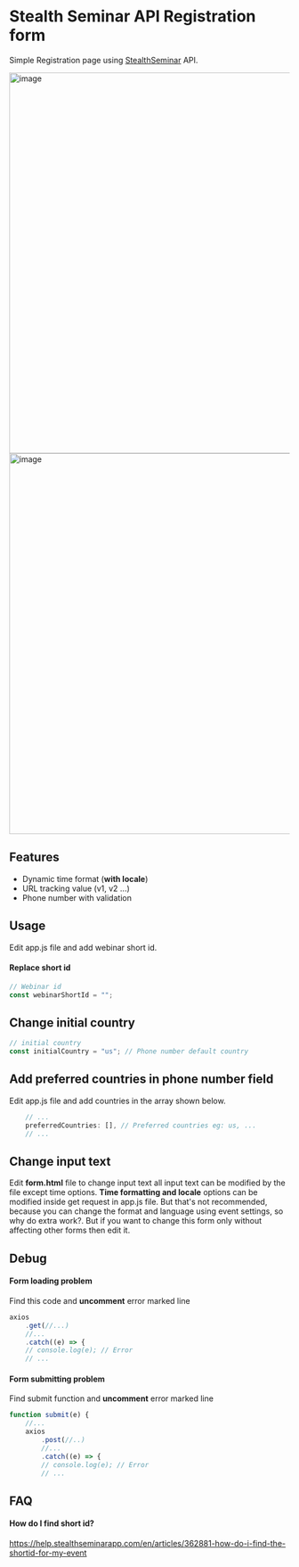 # Stealth Seminar API Registration form

Simple Registration page using [StealthSeminar](https://stealthseminar.com/) API.

<img width="1365" height="683" alt="image" src="https://github.com/user-attachments/assets/5850eace-385d-44d7-b981-d1d08d3e68a3" />
<img width="1365" height="683" alt="image" src="https://github.com/user-attachments/assets/32ba30d5-eb77-4daf-a2e0-d4e017dff643" />



## Features

- Dynamic time format (**with locale**)
- URL tracking value (v1, v2 ...)
- Phone number with validation

## Usage

Edit app.js file and add webinar short id. 

#### Replace short id

```javascript
// Webinar id
const webinarShortId = "";
```

## Change initial country

```javascript
// initial country
const initialCountry = "us"; // Phone number default country
```

## Add preferred countries in phone number field

Edit app.js file and add countries in the array shown below.

```javascript
	// ...
    preferredCountries: [], // Preferred countries eg: us, ...
	// ...
```

## Change input text

Edit **form.html** file to change input text all input text can be modified by the file except time options. **Time formatting and locale** options can be modified inside get request in app.js file. But that's not recommended, because you can change the format and language using event settings, so why do extra work?. But if you want to change this form only without affecting other forms then edit it.

## Debug

#### Form loading problem

Find this code and **uncomment** error marked line

```javascript
axios
	.get(//...)
	//...
	.catch((e) => {
	// console.log(e); // Error
	// ...
```

#### Form submitting problem

Find submit function and **uncomment** error marked line

```javascript
function submit(e) {
	//...
	axios
		.post(//..)
		//...
		.catch((e) => {
		// console.log(e); // Error
		// ...
```

## FAQ

#### How do I find short id?

https://help.stealthseminarapp.com/en/articles/362881-how-do-i-find-the-shortid-for-my-event
